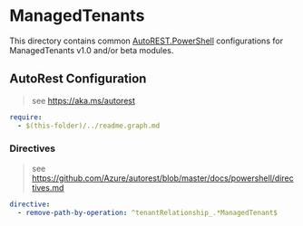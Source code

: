 # ManagedTenants

This directory contains common [AutoREST.PowerShell](https://github.com/Azure/autorest.powershell) configurations for ManagedTenants v1.0 and/or beta modules.

## AutoRest Configuration

> see <https://aka.ms/autorest>

``` yaml
require:
  - $(this-folder)/../readme.graph.md
```

### Directives

> see https://github.com/Azure/autorest/blob/master/docs/powershell/directives.md

``` yaml
directive:
  - remove-path-by-operation: ^tenantRelationship_.*ManagedTenant$
```
